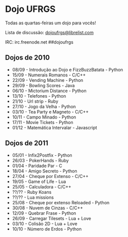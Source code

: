 # Dojo UFRGS
Todas as quartas-feiras um dojo para vocês!

Lista de discussão: dojoufrgs@librelist.com

IRC: irc.freenode.net \#\#dojoufrgs

## Dojos de 2010

* 08/09 - Introdução ao Dojo e FizzBuzzBatata - Python
* 15/09 - Numerais Romanos - C/C++
* 22/09 - Vending Machine - Python
* 29/09 - Bowling Scores - Java
* 06/10 - Mictorium Distance - Python
* 13/10 - Telefones - Python
* 21/10 - Url strip - Ruby
* 27/10 - Jogo da Velha - Python
* 03/10 - Tea Party e Magneto - C/C++
* 10/11 - Campo Minado - Python
* 17/11 - Movie Tickets - Python
* 01/12 - Matemática Intervalar - Javascript

## Dojos de 2011

* 05/01 - Infix2Postfix - Python
* 26/03 - PokerHands - Ruby
* 01/04 - Paridade Par - C
* 18/04 - Amigo Secreto - Python
* 27/04 - Cheque por Extenso - C/C++
* 19/05 - Game of Life - Lua
* 25/05 - Calculadora - C/C++
* ??/?? - Ruby Koans
* ??/?? - Lua missions
* 25/08 - Cheque por extenso Reloaded - Python
* 30/08 - Nuvem de Cinzas - C/C++
* 12/09 - Quebrar Frase - Python
* 26/09 - Carregar Tilesets - Lua + Love
* 03/10 - Colisão 2D - Lua + Love
* 10/10 - Número de Erdos - Python
